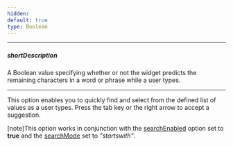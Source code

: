 ```yaml
---
hidden: 
default: true
type: Boolean
---
```

---
##### shortDescription
A Boolean value specifying whether or not the widget predicts the remaining characters in a word or phrase while a user types.

---
This option enables you to quickly find and select from the defined list of values as a user types. Press the tab key or the right arrow to accept a suggestion.

[note]This option works in conjunction with the [searchEnabled](/api-reference/10%20UI%20Widgets/dxDropDownList/1%20Configuration/searchEnabled.md '/Documentation/ApiReference/UI_Widgets/dxSelectBox/Configuration/#searchEnabled') option set to **true** and the [searchMode](/api-reference/10%20UI%20Widgets/dxDropDownList/1%20Configuration/searchMode.md '/Documentation/ApiReference/UI_Widgets/dxSelectBox/Configuration/#searchMode') set to *"startswith"*.